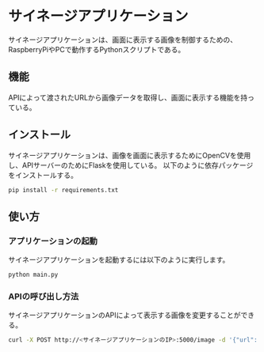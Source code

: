 # サイネージアプリケーション

サイネージアプリケーションは、画面に表示する画像を制御するための、RaspberryPiやPCで動作するPythonスクリプトである。

## 機能

APIによって渡されたURLから画像データを取得し、画面に表示する機能を持っている。


## インストール

サイネージアプリケーションは、画像を画面に表示するためにOpenCVを使用し、APIサーバーのためにFlaskを使用している。
以下のように依存パッケージをインストールする。

```bash
pip install -r requirements.txt
```

## 使い方

### アプリケーションの起動

サイネージアプリケーションを起動するには以下のように実行します。

```bash
python main.py
```

### APIの呼び出し方法

サイネージアプリケーションのAPIによって表示する画像を変更することができる。

```bash
curl -X POST http://<サイネージアプリケーションのIP>:5000/image -d '{"url": "https://static.wixstatic.com/media/83bf7d_52bcd43f86134be0a80490cb85e5b8ff~mv2.png"}'
```
